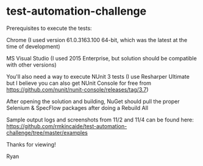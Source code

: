 # test-automation-challenge
Prerequisites to execute the tests:

Chrome (I used version 61.0.3163.100 64-bit, which was the latest at the time of development)

MS Visual Studio (I used 2015 Enterprise, but solution should be compatible with other versions)

You'll also need a way to execute NUnit 3 tests (I use Resharper Ultimate but I believe you can also get NUnit Console for free from https://github.com/nunit/nunit-console/releases/tag/3.7)

After opening the solution and building, NuGet should pull the proper Selenium & SpecFlow packages after doing a Rebuild All

Sample output logs and screenshots from 11/2 and 11/4 can be found here: https://github.com/rmkincaide/test-automation-challenge/tree/master/examples

Thanks for viewing!

Ryan

